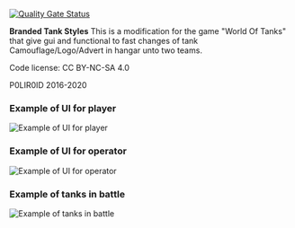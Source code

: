 ﻿
[![Quality Gate Status](https://sonarcloud.io/api/project_badges/measure?project=P0LIR0ID_wot-brandedtanks&metric=alert_status)](https://sonarcloud.io/dashboard?id=P0LIR0ID_wot-brandedtanks)

**Branded Tank Styles** This is a modification for the game "World Of Tanks" that give gui and functional to fast changes of tank Camouflage/Logo/Advert in hangar unto two teams.

Code license: CC BY-NC-SA 4.0

P0LIR0ID 2016-2020

### Example of UI for player
![Example of UI for player](https://static.poliroid.ru/branding_ui_player.jpg)

### Example of UI for operator
![Example of UI for operator](https://static.poliroid.ru/branding_ui_operator.jpg)

### Example of tanks in battle
![Example of tanks in battle](https://static.poliroid.ru/branding_ingame.jpg)
